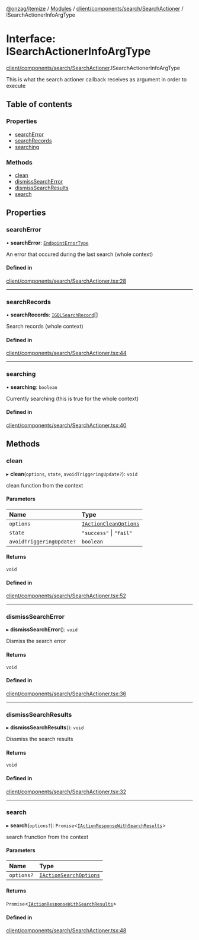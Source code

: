 [@onzag/itemize](../README.md) / [Modules](../modules.md) / [client/components/search/SearchActioner](../modules/client_components_search_SearchActioner.md) / ISearchActionerInfoArgType

# Interface: ISearchActionerInfoArgType

[client/components/search/SearchActioner](../modules/client_components_search_SearchActioner.md).ISearchActionerInfoArgType

This is what the search actioner callback receives as argument
in order to execute

## Table of contents

### Properties

- [searchError](client_components_search_SearchActioner.ISearchActionerInfoArgType.md#searcherror)
- [searchRecords](client_components_search_SearchActioner.ISearchActionerInfoArgType.md#searchrecords)
- [searching](client_components_search_SearchActioner.ISearchActionerInfoArgType.md#searching)

### Methods

- [clean](client_components_search_SearchActioner.ISearchActionerInfoArgType.md#clean)
- [dismissSearchError](client_components_search_SearchActioner.ISearchActionerInfoArgType.md#dismisssearcherror)
- [dismissSearchResults](client_components_search_SearchActioner.ISearchActionerInfoArgType.md#dismisssearchresults)
- [search](client_components_search_SearchActioner.ISearchActionerInfoArgType.md#search)

## Properties

### searchError

• **searchError**: [`EndpointErrorType`](../modules/base_errors.md#endpointerrortype)

An error that occured during the last search (whole context)

#### Defined in

[client/components/search/SearchActioner.tsx:28](https://github.com/onzag/itemize/blob/a24376ed/client/components/search/SearchActioner.tsx#L28)

___

### searchRecords

• **searchRecords**: [`IGQLSearchRecord`](gql_querier.IGQLSearchRecord.md)[]

Search records (whole context)

#### Defined in

[client/components/search/SearchActioner.tsx:44](https://github.com/onzag/itemize/blob/a24376ed/client/components/search/SearchActioner.tsx#L44)

___

### searching

• **searching**: `boolean`

Currently searching (this is true for the whole context)

#### Defined in

[client/components/search/SearchActioner.tsx:40](https://github.com/onzag/itemize/blob/a24376ed/client/components/search/SearchActioner.tsx#L40)

## Methods

### clean

▸ **clean**(`options`, `state`, `avoidTriggeringUpdate?`): `void`

clean function from the context

#### Parameters

| Name | Type |
| :------ | :------ |
| `options` | [`IActionCleanOptions`](client_providers_item.IActionCleanOptions.md) |
| `state` | ``"success"`` \| ``"fail"`` |
| `avoidTriggeringUpdate?` | `boolean` |

#### Returns

`void`

#### Defined in

[client/components/search/SearchActioner.tsx:52](https://github.com/onzag/itemize/blob/a24376ed/client/components/search/SearchActioner.tsx#L52)

___

### dismissSearchError

▸ **dismissSearchError**(): `void`

Dismiss the search error

#### Returns

`void`

#### Defined in

[client/components/search/SearchActioner.tsx:36](https://github.com/onzag/itemize/blob/a24376ed/client/components/search/SearchActioner.tsx#L36)

___

### dismissSearchResults

▸ **dismissSearchResults**(): `void`

Dissmiss the search results

#### Returns

`void`

#### Defined in

[client/components/search/SearchActioner.tsx:32](https://github.com/onzag/itemize/blob/a24376ed/client/components/search/SearchActioner.tsx#L32)

___

### search

▸ **search**(`options?`): `Promise`<[`IActionResponseWithSearchResults`](client_providers_item.IActionResponseWithSearchResults.md)\>

search frunction from the context

#### Parameters

| Name | Type |
| :------ | :------ |
| `options?` | [`IActionSearchOptions`](client_providers_item.IActionSearchOptions.md) |

#### Returns

`Promise`<[`IActionResponseWithSearchResults`](client_providers_item.IActionResponseWithSearchResults.md)\>

#### Defined in

[client/components/search/SearchActioner.tsx:48](https://github.com/onzag/itemize/blob/a24376ed/client/components/search/SearchActioner.tsx#L48)
